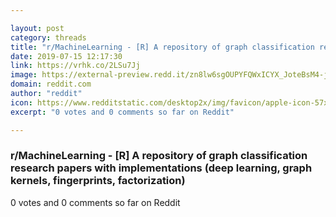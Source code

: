 ```yaml
---

layout: post
category: threads
title: "r/MachineLearning - [R] A repository of graph classification research papers with implementations (deep learning, graph kernels, fingerprints, factorization)"
date: 2019-07-15 12:17:30
link: https://vrhk.co/2LSu7Jj
image: https://external-preview.redd.it/zn8lw6sgOUPYFQWxICYX_JoteBsM4-j8CoTl7VF7YgY.jpg?auto=webp&s=5c1218d6bb9bade981c683d693d474b0e645f665
domain: reddit.com
author: "reddit"
icon: https://www.redditstatic.com/desktop2x/img/favicon/apple-icon-57x57.png
excerpt: "0 votes and 0 comments so far on Reddit"

---
```


### r/MachineLearning - [R] A repository of graph classification research papers with implementations (deep learning, graph kernels, fingerprints, factorization)

0 votes and 0 comments so far on Reddit